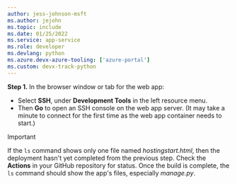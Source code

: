 ```yaml
---
author: jess-johnson-msft
ms.author: jejohn
ms.topic: include
ms.date: 01/25/2022
ms.service: app-service
ms.role: developer
ms.devlang: python
ms.azure.devx-azure-tooling: ['azure-portal']
ms.custom: devx-track-python
---
```


**Step 1.** In the browser window or tab for the web app:

* Select **SSH**, under **Development Tools** in the left resource menu.
* Then **Go** to open an SSH console on the web app server. (It may take a minute to connect for the first time as the web app container needs to start.)

> [!IMPORTANT]
> If the `ls` command shows only one file named *hostingstart.html*, then the deployment hasn't yet completed from the previous step. Check the **Actions** in your GitHub repository for status. Once the build is complete, the `ls` command should show the app's files, especially *manage.py*.
